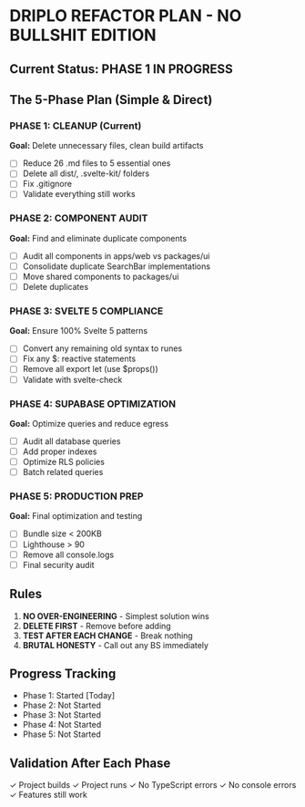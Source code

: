 # DRIPLO REFACTOR PLAN - NO BULLSHIT EDITION

## Current Status: PHASE 1 IN PROGRESS

## The 5-Phase Plan (Simple & Direct)

### PHASE 1: CLEANUP (Current)
**Goal:** Delete unnecessary files, clean build artifacts
- [ ] Reduce 26 .md files to 5 essential ones
- [ ] Delete all dist/, .svelte-kit/ folders
- [ ] Fix .gitignore
- [ ] Validate everything still works

### PHASE 2: COMPONENT AUDIT
**Goal:** Find and eliminate duplicate components
- [ ] Audit all components in apps/web vs packages/ui
- [ ] Consolidate duplicate SearchBar implementations
- [ ] Move shared components to packages/ui
- [ ] Delete duplicates

### PHASE 3: SVELTE 5 COMPLIANCE
**Goal:** Ensure 100% Svelte 5 patterns
- [ ] Convert any remaining old syntax to runes
- [ ] Fix any $: reactive statements
- [ ] Remove all export let (use $props())
- [ ] Validate with svelte-check

### PHASE 4: SUPABASE OPTIMIZATION
**Goal:** Optimize queries and reduce egress
- [ ] Audit all database queries
- [ ] Add proper indexes
- [ ] Optimize RLS policies
- [ ] Batch related queries

### PHASE 5: PRODUCTION PREP
**Goal:** Final optimization and testing
- [ ] Bundle size < 200KB
- [ ] Lighthouse > 90
- [ ] Remove all console.logs
- [ ] Final security audit

## Rules
1. **NO OVER-ENGINEERING** - Simplest solution wins
2. **DELETE FIRST** - Remove before adding
3. **TEST AFTER EACH CHANGE** - Break nothing
4. **BRUTAL HONESTY** - Call out any BS immediately

## Progress Tracking
- Phase 1: Started [Today]
- Phase 2: Not Started
- Phase 3: Not Started  
- Phase 4: Not Started
- Phase 5: Not Started

## Validation After Each Phase
✓ Project builds
✓ Project runs
✓ No TypeScript errors
✓ No console errors
✓ Features still work